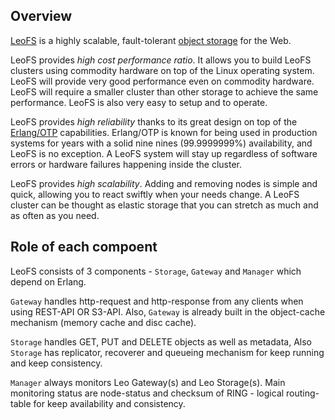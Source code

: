 ## Overview

[LeoFS](http://leo-project.net/leofs/) is a highly scalable, fault-tolerant [object storage](http://en.wikipedia.org/wiki/Object_storage) for the Web.

LeoFS provides *high cost performance ratio*. It allows you to build LeoFS clusters using commodity hardware on top of the Linux operating system. LeoFS will provide very good performance even on commodity hardware. LeoFS will require a smaller cluster than other storage to achieve the same performance. LeoFS is also very easy to setup and to operate.

LeoFS provides *high reliability* thanks to its great design on top of the [Erlang/OTP](http://www.erlang.org/) capabilities. Erlang/OTP is known for being used in production systems for years with a solid nine nines (99.9999999%) availability, and LeoFS is no exception. A LeoFS system will stay up regardless of software errors or hardware failures happening inside the cluster.

LeoFS provides *high scalability*. Adding and removing nodes is simple and quick, allowing you to react swiftly when your needs change. A LeoFS cluster can be thought as elastic storage that you can stretch as much and as often as you need.


## Role of each compoent

LeoFS consists of 3 components - ``Storage``, ``Gateway`` and ``Manager`` which depend on Erlang.

``Gateway`` handles http-request and http-response from any clients when using REST-API OR S3-API. Also, ``Gateway`` is already built in the object-cache mechanism (memory cache and disc cache).

``Storage`` handles GET, PUT and DELETE objects as well as metadata, Also ``Storage`` has replicator, recoverer and queueing mechanism for keep running and keep consistency.

``Manager`` always monitors Leo Gateway(s) and Leo Storage(s). Main monitoring status are node-status and checksum of  RING - logical routing-table for keep availability and consistency.
